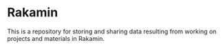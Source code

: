 # Rakamin
This is a repository for storing and sharing data resulting from working on projects and materials in Rakamin.
